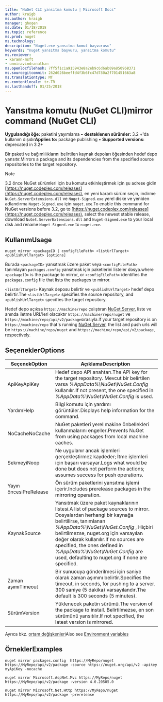 ```yaml
---
title: "NuGet CLI yansıtma komutu | Microsoft Docs"
author: kraigb
ms.author: kraigb
manager: ghogen
ms.date: 01/18/2018
ms.topic: reference
ms.prod: nuget
ms.technology: 
description: "Nuget.exe yansıtma komut başvurusu"
keywords: "nuget yansıtma başvuru, yansıtma komutu"
ms.reviewer:
- karann-msft
- unniravindranathan
ms.openlocfilehash: 7ff5f1c1a915943e8a2eb9c6d6ab09a850968371
ms.sourcegitcommit: 262d026beeffd4f3b6fc47d780a2f701451663a8
ms.translationtype: MT
ms.contentlocale: tr-TR
ms.lasthandoff: 01/25/2018
---
```

# <a name="mirror-command-nuget-cli"></a><span data-ttu-id="1ada5-104">Yansıtma komutu (NuGet CLI)</span><span class="sxs-lookup"><span data-stu-id="1ada5-104">mirror command (NuGet CLI)</span></span>

<span data-ttu-id="1ada5-105">**Uygulandığı öğe:** paketini yayımlama &bullet; **desteklenen sürümler:** 3.2 +'da kullanım dışıdır</span><span class="sxs-lookup"><span data-stu-id="1ada5-105">**Applies to:** package publishing &bullet; **Supported versions:** deprecated in 3.2+</span></span>

<span data-ttu-id="1ada5-106">Bir paketi ve bağımlılıklarını belirtilen kaynak depoları öğesinden hedef depo yansıtır.</span><span class="sxs-lookup"><span data-stu-id="1ada5-106">Mirrors a package and its dependencies from the specified source repositories to the target repository.</span></span>

> [!NOTE]
> <span data-ttu-id="1ada5-107">3.2 önce NuGet sürümleri için bu komutu etkinleştirmek için şu adrese gidin [https://nuget.codeplex.com/releases](https://nuget.codeplex.com/releases), en yeni kararlı sürüm seçin, indirme `NuGet.ServerExtensions.dll` ve `Nuget-Signed.exe` yerel diske ve yeniden adlandırma `Nuget-Signed.exe` için `nuget.exe`.</span><span class="sxs-lookup"><span data-stu-id="1ada5-107">To enable this command for NuGet versions before 3.2, go to [https://nuget.codeplex.com/releases](https://nuget.codeplex.com/releases), select the newest stable release, download `NuGet.ServerExtensions.dll` and `Nuget-Signed.exe` to your local disk and rename `Nuget-Signed.exe` to `nuget.exe`.</span></span>

## <a name="usage"></a><span data-ttu-id="1ada5-108">Kullanım</span><span class="sxs-lookup"><span data-stu-id="1ada5-108">Usage</span></span>

```cli
nuget mirror <packageID | configFilePath> <listUrlTarget> <publishUrlTarget> [options]
```

<span data-ttu-id="1ada5-109">Burada `<packageID>` yansıtmak üzere paket veya `<configFilePath>` tanımlayan `packages.config` yansıtmak için paketlerini listeler dosya.</span><span class="sxs-lookup"><span data-stu-id="1ada5-109">where `<packageID>` is the package to mirror, or `<configFilePath>` identifies the `packages.config` file that lists the packages to mirror.</span></span>

<span data-ttu-id="1ada5-110">`<listUrlTarget>` Kaynak deposu belirtir ve `<publishUrlTarget>` hedef depo belirtir.</span><span class="sxs-lookup"><span data-stu-id="1ada5-110">The `<listUrlTarget>` specifies the source repository, and `<publishUrlTarget>` specifies the target repository.</span></span>

<span data-ttu-id="1ada5-111">Hedef depo açıksa `https://machine/repo` çalıştıran [NuGet.Server](../hosting-packages/NuGet-Server.md), liste ve anında iletme URL'leri olacaktır `https://machine/repo/nuget` ve `https://machine/repo/api/v2/package`sırasıyla.</span><span class="sxs-lookup"><span data-stu-id="1ada5-111">If your target repository is on `https://machine/repo` that's running [NuGet.Server](../hosting-packages/NuGet-Server.md), the list and push urls will be `https://machine/repo/nuget` and `https://machine/repo/api/v2/package`, respectively.</span></span>

## <a name="options"></a><span data-ttu-id="1ada5-112">Seçenekler</span><span class="sxs-lookup"><span data-stu-id="1ada5-112">Options</span></span>

| <span data-ttu-id="1ada5-113">Seçenek</span><span class="sxs-lookup"><span data-stu-id="1ada5-113">Option</span></span> | <span data-ttu-id="1ada5-114">Açıklama</span><span class="sxs-lookup"><span data-stu-id="1ada5-114">Description</span></span> |
| --- | --- |
| <span data-ttu-id="1ada5-115">ApiKey</span><span class="sxs-lookup"><span data-stu-id="1ada5-115">ApiKey</span></span> | <span data-ttu-id="1ada5-116">Hedef depo API anahtarı.</span><span class="sxs-lookup"><span data-stu-id="1ada5-116">The API key for the target repository.</span></span> <span data-ttu-id="1ada5-117">Mevcut bir belirtilen varsa *%AppData%\NuGet\NuGet.Config* kullanılır.</span><span class="sxs-lookup"><span data-stu-id="1ada5-117">If not present,  the one specified in *%AppData%\NuGet\NuGet.Config* is used.</span></span> |
| <span data-ttu-id="1ada5-118">Yardım</span><span class="sxs-lookup"><span data-stu-id="1ada5-118">Help</span></span> | <span data-ttu-id="1ada5-119">Bilgi komutu için yardımı görüntüler.</span><span class="sxs-lookup"><span data-stu-id="1ada5-119">Displays help information for the command.</span></span> |
| <span data-ttu-id="1ada5-120">NoCache</span><span class="sxs-lookup"><span data-stu-id="1ada5-120">NoCache</span></span> | <span data-ttu-id="1ada5-121">NuGet paketleri yerel makine önbellekleri kullanmalarını engeller.</span><span class="sxs-lookup"><span data-stu-id="1ada5-121">Prevents NuGet from using packages from local machine caches.</span></span> |
| <span data-ttu-id="1ada5-122">Sekmeyi</span><span class="sxs-lookup"><span data-stu-id="1ada5-122">Noop</span></span> | <span data-ttu-id="1ada5-123">Ne uygulanır ancak işlemleri gerçekleştirmez kaydeder; İtme işlemleri için başarı varsayar.</span><span class="sxs-lookup"><span data-stu-id="1ada5-123">Logs what would be done but does not perform the actions; assumes success for push operations.</span></span> |
| <span data-ttu-id="1ada5-124">Yayın öncesi</span><span class="sxs-lookup"><span data-stu-id="1ada5-124">PreRelease</span></span> | <span data-ttu-id="1ada5-125">Ön sürüm paketlerini yansıtma işlemi içerir.</span><span class="sxs-lookup"><span data-stu-id="1ada5-125">Includes prerelease packages in the mirroring operation.</span></span> |
| <span data-ttu-id="1ada5-126">Kaynak</span><span class="sxs-lookup"><span data-stu-id="1ada5-126">Source</span></span> | <span data-ttu-id="1ada5-127">Yansıtmak üzere paket kaynaklarının listesi.</span><span class="sxs-lookup"><span data-stu-id="1ada5-127">A list of package sources to mirror.</span></span> <span data-ttu-id="1ada5-128">Dosyalardan herhangi bir kaynağa belirtilirse, tanımlanan *%AppData%\NuGet\NuGet.Config* , Hiçbiri belirtilmezse, nuget.org için varsayılan değer olarak kullanılır.</span><span class="sxs-lookup"><span data-stu-id="1ada5-128">If no sources are specified, the ones defined in *%AppData%\NuGet\NuGet.Config* are used, defaulting to nuget.org if none are specified.</span></span> |
| <span data-ttu-id="1ada5-129">Zaman aşımı</span><span class="sxs-lookup"><span data-stu-id="1ada5-129">Timeout</span></span> | <span data-ttu-id="1ada5-130">Bir sunucuya gönderilmesi için saniye olarak zaman aşımını belirtir.</span><span class="sxs-lookup"><span data-stu-id="1ada5-130">Specifies the timeout, in seconds, for pushing to a server.</span></span> <span data-ttu-id="1ada5-131">300 saniye (5 dakika) varsayılandır.</span><span class="sxs-lookup"><span data-stu-id="1ada5-131">The default is 300 seconds (5 minutes).</span></span> |
| <span data-ttu-id="1ada5-132">Sürüm</span><span class="sxs-lookup"><span data-stu-id="1ada5-132">Version</span></span> | <span data-ttu-id="1ada5-133">Yüklenecek paketin sürümü.</span><span class="sxs-lookup"><span data-stu-id="1ada5-133">The version of the package to install.</span></span> <span data-ttu-id="1ada5-134">Belirtilmezse, en son sürümünü yansıtılır.</span><span class="sxs-lookup"><span data-stu-id="1ada5-134">If not specified, the latest version is mirrored.</span></span> |

<span data-ttu-id="1ada5-135">Ayrıca bkz. [ortam değişkenleri](cli-ref-environment-variables.md)</span><span class="sxs-lookup"><span data-stu-id="1ada5-135">Also see [Environment variables](cli-ref-environment-variables.md)</span></span>

## <a name="examples"></a><span data-ttu-id="1ada5-136">Örnekler</span><span class="sxs-lookup"><span data-stu-id="1ada5-136">Examples</span></span>

```cli
nuget mirror packages.config  https://MyRepo/nuget https://MyRepo/api/v2/package -source https://nuget.org/api/v2 -apikey myApiKey -nocache

nuget mirror Microsoft.AspNet.Mvc https://MyRepo/nuget https://MyRepo/api/v2/package -version 4.0.20505.0

nuget mirror Microsoft.Net.Http https://MyRepo/nuget https://MyRepo/api/v2/package -prerelease
```
